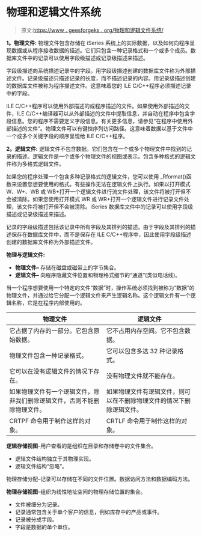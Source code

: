 # 物理和逻辑文件系统

> 原文:[https://www . geesforgeks . org/物理和逻辑文件系统/](https://www.geeksforgeeks.org/physical-and-logical-file-systems/)

**1。物理文件:**
物理文件包含存储在 iSeries 系统上的实际数据，以及如何向程序呈现数据或从程序接收数据的描述。它们只包含一种记录格式和一个或多个成员。数据库文件中的记录可以使用字段级描述或记录级描述来描述。

字段级描述向系统描述记录中的字段。用字段级描述创建的数据库文件称为外部描述文件。记录级描述只描述记录的长度，而不描述记录的内容。用记录级描述创建的数据库文件被称为程序描述文件。这意味着您的 ILE C/C++程序必须描述记录中的字段。

ILE C/C++程序可以使用外部描述的或程序描述的文件。如果使用外部描述的文件，ILE C/C++编译器可以从外部描述的文件中提取信息，并自动在程序中包含字段信息。您的程序不需要定义字段信息。有关更多信息，请参见“在程序中使用外部描述的文件”。物理文件可以有键控序列访问路径。这意味着数据以基于文件中一个或多个关键字段的顺序呈现给 ILE C/C++程序。

**2。逻辑文件:**
逻辑文件不包含数据。它们包含在一个或多个物理文件中找到的记录的描述。逻辑文件是一个或多个物理文件的视图或表示。包含多种格式的逻辑文件称为多格式逻辑文件。

如果您的程序处理一个包含多种记录格式的逻辑文件，您可以使用 _Rformat()函数来设置您想要使用的格式。有些操作无法在逻辑文件上执行。如果以打开模式 W、W+、WB 或 WB+打开一个逻辑文件进行流文件处理，该文件将被打开但不会被清除。如果您使用打开模式 WR 或 WR+打开一个逻辑文件进行记录文件处理，该文件将被打开但不会被清除。iSeries 数据库文件中的记录可以使用字段级描述或记录级描述来描述。

记录的字段级描述包括该记录中所有字段及其排列的描述。由于字段及其排列的描述保存在数据库文件中，而不是保存在 ILE C/C++程序中，因此使用字段级描述创建的数据库文件称为外部描述文件。

**物理与逻辑文件:**

*   **物理文件–**
    存储在磁盘或磁带上的字节集合。
*   **逻辑文件–**
    向程序隐藏文件位置和物理格式细节的“通道”(类似电话线)。

当一个程序想要使用一个特定的文件“数据”时，操作系统必须找到被称为“数据”的物理文件，并通过给它分配一个逻辑文件来产生逻辑名称。这个逻辑文件有一个逻辑名称，它是在程序内部使用的。

<center>

| 物理文件 | 逻辑文件 |
| --- | --- |
| 它占据了内存的一部分。它包含原始数据。 | 它不占用内存空间。它不包含数据。 |
| 物理文件包含一种记录格式。 | 它可以包含多达 32 种记录格式。 |
| 它可以在没有逻辑文件的情况下存在。 | 没有物理文件就不能存在。 |
| 如果物理文件有一个逻辑文件，除非我们删除逻辑文件，否则不能删除物理文件。 | 如果物理文件有逻辑文件，则可以在不删除物理文件的情况下删除逻辑文件。 |
| CRTPF 命令用于制作这样的对象。 | CRTLF 命令用于制作这样的对象。 |

</center>

**逻辑存储视图**–用户查看的是组织在目录和存储卷中的文件集合。

*   逻辑文件结构独立于其物理实现。
*   逻辑文件结构“忽略”。

物理存储分配–记录可以存储在不同的文件位置。数据访问方法和数据编码方法。

**物理存储视图**–组织为线性地址空间的物理存储位置的集合。

*   文件被细分为记录。
*   记录通常包含关于单个客户的信息，例如库存中的产品或事件。
*   记录被分成字段。
*   字段是数据的单个单位。
